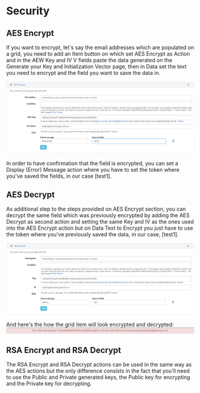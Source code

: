 # Security

## AES Encrypt

If you want to encrypt, let's say the email addresses which are populated on a grid, you need to add an Item button on which set AES Encrypt as Action and in the AEW Key and IV V fields paste the data generated on the Generate your Key and Initialization Vector page, then in Data set the text you need to encrypt and the field you want to save the data in.

![](e1.png)

In order to have confirmation that the field is encrypted, you can set a Display (Error) Message action where you have to set the token where you've saved the fields, in our case [test1].

## AES Decrypt

As additional step to the steps provided on AES Encrypt section, you can decrypt the same field which was previously encrypted by adding the AES Decrypt as second action and setting the same Key and IV as the ones used into the AES Encrypt action but on Data Text to Encrypt you just have to use the token where you've previously saved the data, in our case, [test1].

![](e2.png)

And here's the how the grid item will look encrypted and decrypted: 
![](e3.png)

## RSA Encrypt and RSA Decrypt

The RSA Encrypt and RSA Decrypt actions can be used in the same way as the AES actions but the only difference consists in the fact that you'll need to use the Public and Private generated keys, the Public key for encrypting and the Private key for decrypting.
